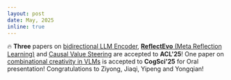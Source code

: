 ```yaml
---
layout: post
date: May, 2025
inline: true
---
```


:fire: <b>Three</b> papers on [bidirectional LLM Encoder](publication#bidirectionalencoder), [**ReflectEvo** (Meta Reflection Learning)](publication#reflectevo) and [Causal Value Steering](publication#valuesteering) are accepted to **ACL'25**! One paper on [combinational creativity in VLMs](publication#creativity) is accepted to **CogSci'25** for Oral presentation! Congratulations to Ziyong, Jiaqi, Yipeng and Yongqian!

